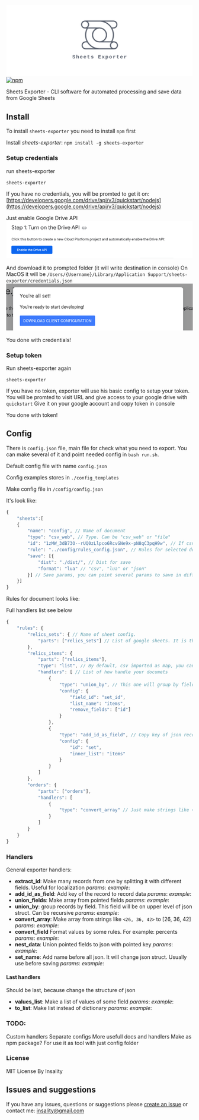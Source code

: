 
![](media/exporter_logo.png)
[![npm](https://img.shields.io/npm/v/sheets-exporter?label=sheets-exporter)](https://www.npmjs.com/package/sheets-exporter)

Sheets Exporter - CLI software for automated processing and save data from Google Sheets

## Install

To install `sheets-exporter` you need to install `npm` first

Install _sheets-exporter_:
`npm install -g sheets-exporter`

### Setup credentials

run sheets-exporter

    sheets-exporter

If you have no credentials, you will be promted to get it on:
[https://developers.google.com/drive/api/v3/quickstart/nodejs](https://developers.google.com/drive/api/v3/quickstart/nodejs)

Just enable Google Drive API
![](media/enable_api.png)

And download it to prompted folder (it will write destination in console)
On MacOS it will be `/Users/{Username}/Library/Application Support/sheets-exporter/credentials.json`
![](media/download_creds.png)

You done with credentials!

### Setup token
Run sheets-exporter again

    sheets-exporter

If you have no token, exporter will use his basic config to setup your token. You will be promted to visit URL and give access to your google drive with `quickstart`
Give it on your google account and copy token in console


You done with token!

## Config
There is `config.json` file, main file for check what you need to export. You can make several of it and point needed config in `bash run.sh`. 

Default config file with name `config.json`

Config examples stores in `./config_templates`

Make config file in `/config/config.json`

It's look like:
```js
{
	"sheets":[
	{
		"name": "config", // Name of document
		"type": "csv_web", // Type. Can be "csv_web" or "file"
		"id": "1zMW_3dB73O--rUQ0zLlpco6RcvGNe9x-pN8qC3pqH9w", // If csv_web - id of google sheets document
		"rule": "../config/rules_config.json", // Rules for selected document
		"save": [{
			"dist": "./dist/", // Dist for save
			"format": "lua" // "csv", "lua" or "json"
		}] // Save params, you can point several params to save in different place or formats
	}]
}
```
Rules for document looks like:

Full handlers list see below
```js
{
	"rules": {
		"relics_sets": { // Name of sheet config.
			"parts": ["relics_sets"] // List of google sheets. It is the name of the sheet. You can point several of sheets, but they need to have equal headers (it will merge them)
		},
		"relics_items": {
			"parts": ["relics_items"],
			"type": "list", // By default, csv imported as map, you can export all sheet as a list by add this type
			"handlers": [ // List of how handle your documets
				{
					"type": "union_by", // This one will group by field to map or list
					"config": {
						"field_id": "set_id",
						"list_name": "items",
						"remove_fields": ["id"]
					}
				},
				{
					"type": "add_id_as_field", // Copy key of json record to value
					"config": {
						"id": "set",
						"inner_list": "items"
					}
				}
			]
		},
		"orders": {
			"parts": ["orders"],
			"handlers": [
				{
					"type": "convert_array" // Just make strings like <some, string, 2> to value [some, string, 2]
				}
			]
		}
	}
}
```

### Handlers
General exporter handlers:
- **extract_id**: Make many records from one by splitting it with different fields. Useful for localization
	*params*:
	*example*:
- **add_id_as_field**: Add key of the record to record data
	*params*:
	*example*:
- **union_fields**: Make array from pointed fields
	*params*:
	*example*:
- **union_by**: group records by field. This field will be on upper level of json struct. Can be recursive
	*params*:
	*example*:
- **convert_array**:  Make array from strings like `<26, 36, 42>` to [26, 36, 42]
	*params*:
	*example*:
- **convert_field** Format values by some rules. For example: percents
	*params*:
	*example*:
- **nest_data**: Union pointed fields to json with pointed key
	*params*:
	*example*:
- **set_name**: Add name before all json. It will change json struct. Usually use before saving
	*params*:
	*example*:

#### Last handlers
Should be last, because change the structure of json
- **values_list**: Make a list of values of some field
	*params*:
	*example*:
- **to_list**: Make list instead of dictionary
	*params*:
	*example*:


### TODO:
Custom handlers
Separate configs
More usefull docs and handlers
Make as npm package? For use it as tool with just config folder

### License
MIT License
By Insality

## Issues and suggestions
If you have any issues, questions or suggestions please  [create an issue](https://github.com/Insality/sheets-exporter/issues)  or contact me:  [insality@gmail.com](mailto:insality@gmail.com)

